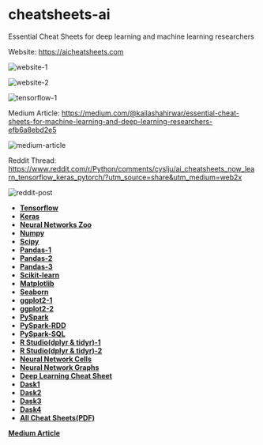 # cheatsheets-ai

Essential Cheat Sheets for deep learning and machine learning researchers
    
Website: https://aicheatsheets.com

![website-1](https://github.com/kailashahirwar/cheatsheets-ai/blob/master/screenshots/website.png)

![website-2](https://github.com/kailashahirwar/cheatsheets-ai/blob/master/screenshots/website-2.png)

![tensorflow-1](https://github.com/kailashahirwar/cheatsheets-ai/blob/master/screenshots/tensorflow-1.png)

Medium Article: https://medium.com/@kailashahirwar/essential-cheat-sheets-for-machine-learning-and-deep-learning-researchers-efb6a8ebd2e5

![medium-article](https://github.com/kailashahirwar/cheatsheets-ai/blob/master/screenshots/medium-article.png)

Reddit Thread: https://www.reddit.com/r/Python/comments/cyslju/ai_cheatsheets_now_learn_tensorflow_keras_pytorch/?utm_source=share&utm_medium=web2x

![reddit-post](https://github.com/kailashahirwar/cheatsheets-ai/blob/master/screenshots/reddit-post.png)
  
    
  - [**Tensorflow**](https://github.com/kailashahirwar/cheatsheets-ai/blob/master/PDFs/Tensorflow.pdf)<br>
  - [**Keras**](https://github.com/kailashahirwar/cheatsheets-ai/blob/master/Keras.jpg)<br>
  - [**Neural Networks Zoo**](https://github.com/kailashahirwar/cheatsheets-ai/blob/master/Neural%20Networks%20Zoo.png)<br>
  - [**Numpy**](https://github.com/kailashahirwar/cheatsheets-ai/blob/master/Numpy.png)<br>
  - [**Scipy**](https://github.com/kailashahirwar/cheatsheets-ai/blob/master/Scipy.png)<br>
  - [**Pandas-1**](https://github.com/kailashahirwar/cheatsheets-ai/blob/master/Pandas-1.jpg)<br>
  - [**Pandas-2**](https://github.com/kailashahirwar/cheatsheets-ai/blob/master/Pandas-2.jpg)<br>
  - [**Pandas-3**](https://github.com/kailashahirwar/cheatsheets-ai/blob/master/Pandas-3.png)<br>
  - [**Scikit-learn**](https://github.com/kailashahirwar/cheatsheets-ai/blob/master/Scikit%20Learn.png)<br>
  - [**Matplotlib**](https://github.com/kailashahirwar/cheatsheets-ai/blob/master/Matplotlib.png)<br>
  - [**Seaborn**](https://github.com/kailashahirwar/cheatsheets-ai/blob/master/seaborn.png)<br>
  - [**ggplot2-1**](https://github.com/kailashahirwar/cheatsheets-ai/blob/master/ggplot2-1.jpg)<br>
  - [**ggplot2-2**](https://github.com/kailashahirwar/cheatsheets-ai/blob/master/ggplot2-2.jpg)<br>
  - [**PySpark**](https://github.com/kailashahirwar/cheatsheets-ai/blob/master/PySpark.jpg)<br>
  - [**PySpark-RDD**](https://github.com/kailashahirwar/cheatsheets-ai/blob/master/PySpark-RDD.png)<br>
  - [**PySpark-SQL**](https://github.com/kailashahirwar/cheatsheets-ai/blob/master/PySpark-SQL.png)<br>
  - [**R Studio(dplyr & tidyr)-1**](https://github.com/kailashahirwar/cheatsheets-ai/blob/master/Data%20Wrangling%20with%20dplyr%20and%20tidyr%20-%20R%20Studio-1.jpg)<br>
  - [**R Studio(dplyr & tidyr)-2**](https://github.com/kailashahirwar/cheatsheets-ai/blob/master/Data%20Wrangling%20with%20dplyr%20and%20tidyr%20-%20R%20Studio-2.jpg)<br>
  - [**Neural Network Cells**](https://github.com/kailashahirwar/cheatsheets-ai/blob/master/Neural%20Network%20Cells.png)<br>
  - [**Neural Network Graphs**](https://github.com/kailashahirwar/cheatsheets-ai/blob/master/Neural%20Network%20Graphs.png)<br>
  - [**Deep Learning Cheat Sheet**](https://github.com/kailashahirwar/cheatsheets-ai/blob/master/Deep%20Learning%20Cheat%20Sheet-Hacker%20Noon.pdf)<br>
  - [**Dask1**](https://github.com/kailashahirwar/cheatsheets-ai/blob/master/Dask1.png)
  - [**Dask2**](https://github.com/kailashahirwar/cheatsheets-ai/blob/master/Dask2.png)
  - [**Dask3**](https://github.com/kailashahirwar/cheatsheets-ai/blob/master/Dask3.png)
  - [**Dask4**](https://github.com/kailashahirwar/cheatsheets-ai/blob/master/Dask4.png)
  - [**All Cheat Sheets(PDF)**](https://github.com/kailashahirwar/cheatsheets-ai/blob/master/All%20Cheat%20Sheets.pdf)<br>
  
[**Medium Article**](https://medium.com/@kailashahirwar/essential-cheat-sheets-for-machine-learning-and-deep-learning-researchers-efb6a8ebd2e5)
  